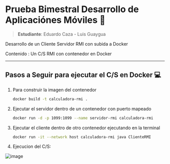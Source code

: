 # Prueba Bimestral Desarrollo de Aplicaciónes Móviles 📝

> **Estudiante**: Eduardo Caza - Luis Guaygua

Desarrollo de un Cliente Servidor RMI con subida a Docker

Contenido : Un C/S RMI con contenedor en Docker

---

## Pasos a Seguir para ejecutar el C/S en Docker 💻

1. Para construir la imagen del contenedor
   ```bash
   docker build -t calculadora-rmi .
2. Ejecutar el servidor dentro de un contenedor con puerto mapeado
   ```bash
   docker run -d -p 1099:1099 --name servidor-rmi calculadora-rmi
3. Ejecutar el cliente dentro de otro contenedor ejecutando en la terminal
   ```bash
   docker run -it --network host calculadora-rmi java ClienteRMI 
4. Ejecucion del C/S:

![image](https://github.com/user-attachments/assets/00145381-018b-468d-b78e-54522fe88bfe)


